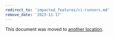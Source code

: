 ```yaml
---
redirect_to: 'impacted_features/ci-runners.md'
remove_date: '2023-11-17'
---
```


This document was moved to [another location](impacted_features/ci-runners.md).
